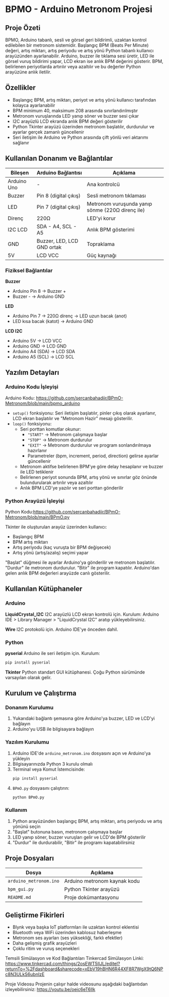 # BPMO - Arduino Metronom Projesi

## Proje Özeti
BPMO, Arduino tabanlı, sesli ve görsel geri bildirimli, uzaktan kontrol edilebilen bir metronom sistemidir. Başlangıç BPM (Beats Per Minute) değeri, artış miktarı, artış periyodu ve artış yönü Python tabanlı kullanıcı arayüzünden ayarlanabilir. Arduino, buzzer ile tıklama sesi üretir, LED ile görsel vuruş bildirimi yapar, LCD ekran ise anlık BPM değerini gösterir. BPM, belirlenen periyotlarda artırılır veya azaltılır ve bu değerler Python arayüzüne anlık iletilir.

## Özellikler

- Başlangıç BPM, artış miktarı, periyot ve artış yönü kullanıcı tarafından kolayca ayarlanabilir
- BPM minimum 40, maksimum 208 arasında sınırlandırılmıştır
- Metronom vuruşlarında LED yanıp söner ve buzzer sesi çıkar
- I2C arayüzlü LCD ekranda anlık BPM değeri gösterilir
- Python Tkinter arayüzü üzerinden metronom başlatılır, durdurulur ve ayarlar gerçek zamanlı güncellenir
- Seri iletişim ile Arduino ve Python arasında çift yönlü veri aktarımı sağlanır

## Kullanılan Donanım ve Bağlantılar

| Bileşen     | Arduino Bağlantısı              | Açıklama                                 |
|-------------|--------------------------------|-----------------------------------------|
| Arduino Uno | -                              | Ana kontrolcü                           |
| Buzzer      | Pin 8 (digital çıkış)           | Sesli metronom tıklaması                |
| LED         | Pin 7 (digital çıkış)           | Metronom vuruşunda yanıp sönme (220Ω direnç ile) |
| Direnç      | 220Ω                           | LED'yi korur                           |
| I2C LCD     | SDA - A4, SCL - A5             | Anlık BPM gösterimi                     |
| GND         | Buzzer, LED, LCD GND ortak     | Topraklama                             |
| 5V          | LCD VCC                        | Güç kaynağı                            |

### Fiziksel Bağlantılar

**Buzzer**
- Arduino Pin 8 → Buzzer +
- Buzzer - → Arduino GND

**LED**
- Arduino Pin 7 → 220Ω direnç → LED uzun bacak (anot)
- LED kısa bacak (katot) → Arduino GND

**LCD I2C**
- Arduino 5V → LCD VCC
- Arduino GND → LCD GND
- Arduino A4 (SDA) → LCD SDA
- Arduino A5 (SCL) → LCD SCL

## Yazılım Detayları

### Arduino Kodu İşleyişi
Arduino Kodu: https://github.com/sercanbahadiir/BPmO-Metronom/blob/main/bpmo_arduino

- `setup()` fonksiyonu: Seri iletişim başlatılır, pinler çıkış olarak ayarlanır, LCD ekran başlatılır ve "Metronom Hazir" mesajı gösterilir.
- `loop()` fonksiyonu:
  - Seri porttan komutlar okunur:
    - `"START"` → Metronom çalışmaya başlar
    - `"STOP"` → Metronom durdurulur
    - `"EXIT"` → Metronom durdurulur ve program sonlandırılmaya hazırlanır
    - Parametreler (bpm, increment, period, direction) gelirse ayarlar güncellenir
  - Metronom aktifse belirlenen BPM'ye göre delay hesaplanır ve buzzer ile LED tetiklenir
  - Belirlenen periyot sonunda BPM, artış yönü ve sınırlar göz önünde bulundurularak artırılır veya azaltılır
  - Anlık BPM LCD'ye yazılır ve seri porttan gönderilir

### Python Arayüzü İşleyişi
Python Kodu:https://github.com/sercanbahadiir/BPmO-Metronom/blob/main/BPmO.py

Tkinter ile oluşturulan arayüz üzerinden kullanıcı:
- Başlangıç BPM
- BPM artış miktarı
- Artış periyodu (kaç vuruşta bir BPM değişecek)
- Artış yönü (artış/azalış) seçimi yapar

"Başlat" düğmesi ile ayarlar Arduino'ya gönderilir ve metronom başlatılır. "Durdur" ile metronom durdurulur. "Bitir" ile program kapatılır. Arduino'dan gelen anlık BPM değerleri arayüzde canlı gösterilir.

## Kullanılan Kütüphaneler

### Arduino

**LiquidCrystal_I2C**
I2C arayüzlü LCD ekran kontrolü için. Kurulum: Arduino IDE > Library Manager > "LiquidCrystal I2C" aratıp yükleyebilirsiniz.

**Wire**
I2C protokolü için. Arduino IDE'ye önceden dahil.

### Python

**pyserial**
Arduino ile seri iletişim için. Kurulum:
```bash
pip install pyserial
```

**Tkinter**
Python standart GUI kütüphanesi. Çoğu Python sürümünde varsayılan olarak gelir.

## Kurulum ve Çalıştırma

### Donanım Kurulumu

1. Yukarıdaki bağlantı şemasına göre Arduino'ya buzzer, LED ve LCD'yi bağlayın
2. Arduino'yu USB ile bilgisayara bağlayın

### Yazılım Kurulumu

1. Arduino IDE'de `arduino_metronom.ino` dosyasını açın ve Arduino'ya yükleyin
2. Bilgisayarınızda Python 3 kurulu olmalı
3. Terminal veya Komut İstemcisinde:
   ```bash
   pip install pyserial
   ```
4. `BPmO.py` dosyasını çalıştırın:
   ```bash
   python BPmO.py
   ```

### Kullanım

1. Python arayüzünden başlangıç BPM, artış miktarı, artış periyodu ve artış yönünü seçin
2. "Başlat" butonuna basın, metronom çalışmaya başlar
3. LED yanıp söner, buzzer vuruşları gelir ve LCD'de BPM gösterilir
4. "Durdur" ile durdurabilir, "Bitir" ile programı kapatabilirsiniz

## Proje Dosyaları

| Dosya                  | Açıklama                     |
| ---------------------- | ---------------------------- |
| `arduino_metronom.ino` | Arduino metronom kaynak kodu |
| `bpm_gui.py`           | Python Tkinter arayüzü       |
| `README.md`            | Proje dokümantasyonu         |

## Geliştirme Fikirleri

- Blynk veya başka IoT platformları ile uzaktan kontrol eklentisi
- Bluetooth veya WiFi üzerinden kablosuz haberleşme
- Metronom ses ayarları (ses yüksekliği, farklı efektler)
- Daha gelişmiş grafik arayüzleri
- Çoklu ritim ve vuruş seçenekleri

Temsili Simülasyon ve Kod Bağlantıları Tinkercad Simülasyon Linki: https://www.tinkercad.com/things/2osEWT5IlJL/editel?returnTo=%2Fdashboard&sharecode=xEbV19hBHN6R44XF8R7WgX9tQ6NPc8N3ULkS6ubnIzE

Proje Videosu Projenin çalışır halde videosunu aşağıdaki bağlantıdan izleyebilirsiniz: https://youtu.be/oeic6eT6llk


